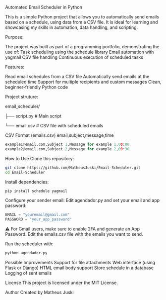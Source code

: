 Automated Email Scheduler in Python

This is a simple Python project that allows you to automatically send emails based on a schedule, using data from a CSV file. It is ideal for learning and showcasing my skills in automation, data handling, and scripting.

Purpose:

The project was built as part of a programming portfolio, demonstrating the use of:
Task scheduling using the schedule library
Email automation with yagmail
CSV file handling
Continuous execution of scheduled tasks

Features:

Read email schedules from a CSV file
Automatically send emails at the scheduled time
Support for multiple recipients and custom messages
Clean, beginner-friendly Python code

Project struture:

email_scheduler/

├── script.py       # Main script

└── email.csv         # CSV file with scheduled emails

CSV Format (emails.csv)
email,subject,message,time
```Python
example1@email.com,Subject 1,Message for example 1,08:00
example2@email.com,Subject 2,Message for example 2,09:30
```
How to Use
Clone this repository:
```Bash
git clone https://github.com/MatheusJuski/Email-Scheduler.git
cd Email-Scheduler
```
Install dependencies:
```python
pip install schedule yagmail
```

Configure your sender email:
Edit agendador.py and set your email and app password:

```Python
EMAIL = "youremail@gmail.com"
PASSWORD = "your_app_password"
```
⚠️ For Gmail users, make sure to enable 2FA and generate an App Password.
Edit the emails.csv file with the emails you want to send.

Run the scheduler with:
```Python
python agendador.py
```


Possible Improvements
Support for file attachments
Web interface (using Flask or Django)
HTML email body support
Store schedule in a database
Logging of sent emails

License
This project is licensed under the MIT License.

Author
Created by Matheus Juski

